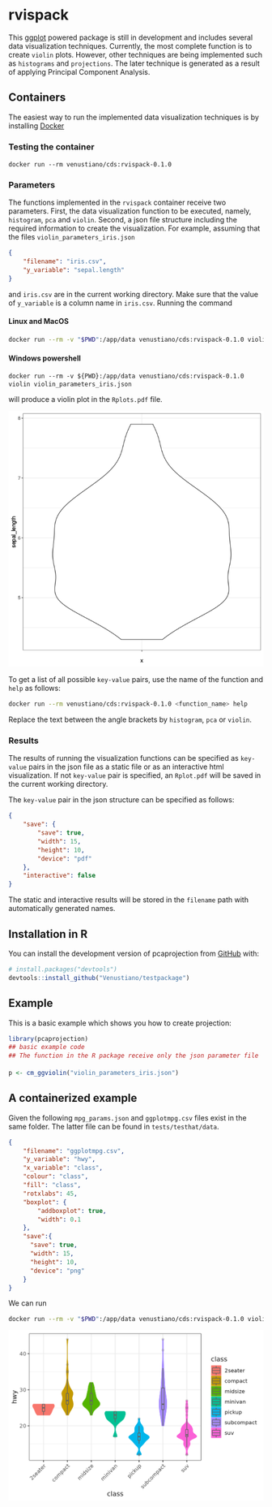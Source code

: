 
# rvispack

<!-- badges: start -->
<!-- badges: end -->

This [ggplot](https://ggplot2.tidyverse.org/) powered package is still
in development and includes several data visualization
techniques. Currently, the most complete function is to create
`violin` plots. However, other techniques are being implemented such
as `histograms` and `projections`. The later technique is generated as
a result of applying Principal Component Analysis.

## Containers

The easiest way to run the implemented data visualization techniques
is by installing [Docker](https://docs.docker.com/engine/install/)

### Testing the container

```shell
docker run --rm venustiano/cds:rvispack-0.1.0
```

### Parameters

The functions implemented in the `rvispack` container receive two
parameters. First, the data visualization function to be executed,
namely, `histogram`, `pca` and `violin`. Second, a json file structure
including the required information to create the visualization. For
example, assuming that the files `violin_parameters_iris.json`

```json
{
	"filename": "iris.csv",
	"y_variable": "sepal.length"
}
```

and `iris.csv` are in the current working directory. Make sure that
the value of `y_variable` is a column name in `iris.csv`. Running the
command


#### Linux and MacOS

```sh
docker run --rm -v "$PWD":/app/data venustiano/cds:rvispack-0.1.0 violin violin_parameters_iris.json
```

#### Windows powershell

```
docker run --rm -v ${PWD}:/app/data venustiano/cds:rvispack-0.1.0 violin violin_parameters_iris.json
```


will produce a violin plot in the `Rplots.pdf` file. 

![alt violin plot](./tests/testthat/results/Rplots.pdf.png)

To get a list of all possible `key-value` pairs, use the name of the
function and `help` as follows:


```bash
docker run --rm venustiano/cds:rvispack-0.1.0 <function_name> help
```

Replace the text between the angle brackets by `histogram`, `pca` or `violin`.

### Results

The results of running the visualization functions can be specified as
`key-value` pairs in the json file as a static file or as an
interactive html visualization. If not `key-value` pair is specified,
an `Rplot.pdf` will be saved in the current working directory.

The `key-value` pair in the json structure can be specified as follows:

```json
{ 
	"save": {
		"save": true,
		"width": 15,
		"height": 10,
		"device": "pdf"
	},
	"interactive": false
}
```
The static and interactive results will be stored in the `filename` path with automatically generated names.



## Installation in R

You can install the development version of pcaprojection from
[GitHub](https://github.com/) with:

``` r
# install.packages("devtools")
devtools::install_github("Venustiano/testpackage")
```

## Example

This is a basic example which shows you how to create projection:

``` r
library(pcaprojection)
## basic example code
## The function in the R package receive only the json parameter file

p <- cm_ggviolin("violin_parameters_iris.json")
```

## A containerized example

Given the following `mpg_params.json` and `ggplotmpg.csv` files exist
in the same folder. The latter file can be found in
`tests/testhat/data`.

```json
{
    "filename": "ggplotmpg.csv",
    "y_variable": "hwy",
    "x_variable": "class",
    "colour": "class",
    "fill": "class",
    "rotxlabs": 45,
    "boxplot": {
		"addboxplot": true,
	    "width": 0.1
    },
	"save":{
	  "save": true,
	  "width": 15,
	  "height": 10,
	  "device": "png"
	}
}
```

We can run

```bash
docker run --rm -v "$PWD":/app/data venustiano/cds:rvispack-0.1.0 violin mpg_params.json
```

![alt mpgviolin](tests/testthat/results/ggplotmpg.csv-violin-20221009_203930.png)
